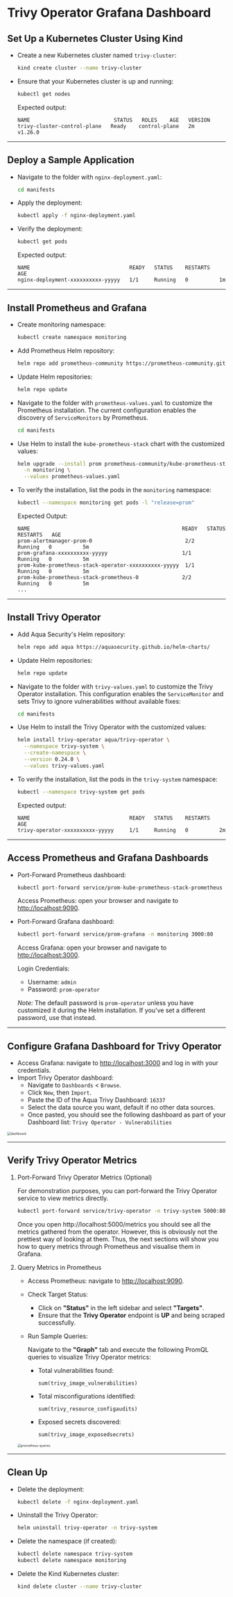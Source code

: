 # Trivy Operator Grafana Dashboard

## Set Up a Kubernetes Cluster Using Kind

- Create a new Kubernetes cluster named `trivy-cluster`:

  ```bash
  kind create cluster --name trivy-cluster
  ```

- Ensure that your Kubernetes cluster is up and running:

  ```bash
  kubectl get nodes
  ```

  Expected output:

  ```
  NAME                           STATUS   ROLES    AGE   VERSION
  trivy-cluster-control-plane   Ready    control-plane   2m    v1.26.0
  ```

---

## **Deploy a Sample Application**

- Navigate to the folder with `nginx-deployment.yaml`:

  ```bash
  cd manifests
  ```
  
- Apply the deployment:

  ```bash
  kubectl apply -f nginx-deployment.yaml
  ```

- Verify the deployment:

  ```bash
  kubectl get pods
  ```

  Expected output:

  ```
  NAME                                READY   STATUS    RESTARTS   AGE
  nginx-deployment-xxxxxxxxxx-yyyyy   1/1     Running   0          1m
  ```

---

## Install Prometheus and Grafana

- Create monitoring namespace:

  ```bash
  kubectl create namespace monitoring
  ```

- Add Prometheus Helm repository:

  ```bash
  helm repo add prometheus-community https://prometheus-community.github.io/helm-charts
  ```

- Update Helm repositories:

  ```bash
  helm repo update
  ```

- Navigate to the folder with `prometheus-values.yaml` to customize the Prometheus installation. The current configuration enables the discovery of `ServiceMonitors` by Prometheus.

  ```bash
  cd manifests
  ```
  
- Use Helm to install the `kube-prometheus-stack` chart with the customized values:

  ```bash
  helm upgrade --install prom prometheus-community/kube-prometheus-stack \
    -n monitoring \
    --values prometheus-values.yaml
  ```

- To verify the installation, list the pods in the `monitoring` namespace:

  ```bash
  kubectl --namespace monitoring get pods -l "release=prom"
  ```

  Expected Output:

  ```
  NAME                                                 READY   STATUS    RESTARTS   AGE
  prom-alertmanager-prom-0                              2/2     Running   0          5m
  prom-grafana-xxxxxxxxxx-yyyyy                        1/1     Running   0          5m
  prom-kube-prometheus-stack-operator-xxxxxxxxxx-yyyyy  1/1     Running   0          5m
  prom-kube-prometheus-stack-prometheus-0              2/2     Running   0          5m
  ...
  ```

---

## Install Trivy Operator

- Add Aqua Security's Helm repository:

  ```bash
  helm repo add aqua https://aquasecurity.github.io/helm-charts/
  ```

- Update Helm repositories:

  ```bash
  helm repo update
  ```

- Navigate to the folder with `trivy-values.yaml` to customize the Trivy Operator installation. This configuration enables the `ServiceMonitor` and sets Trivy to ignore vulnerabilities without available fixes:

  ```bash
  cd manifests
  ```
  
- Use Helm to install the Trivy Operator with the customized values:

  ```bash
  helm install trivy-operator aqua/trivy-operator \
    --namespace trivy-system \
    --create-namespace \
    --version 0.24.0 \
    --values trivy-values.yaml
  ```

- To verify the installation, list the pods in the `trivy-system` namespace:

  ```bash
  kubectl --namespace trivy-system get pods
  ```

  Expected output:

  ```
  NAME                                READY   STATUS    RESTARTS   AGE
  trivy-operator-xxxxxxxxxx-yyyyy     1/1     Running   0          2m
  ```

---

## Access Prometheus and Grafana Dashboards

- Port-Forward Prometheus dashboard:

  ```bash
  kubectl port-forward service/prom-kube-prometheus-stack-prometheus -n monitoring 9090:9090
  ```

  Access Prometheus: open your browser and navigate to [http://localhost:9090](http://localhost:9090).

- Port-Forward Grafana dashboard:

  ```bash
  kubectl port-forward service/prom-grafana -n monitoring 3000:80
  ```

  Access Grafana: open your browser and navigate to [http://localhost:3000](http://localhost:3000).

  Login Credentials:

  - Username: `admin`
  - Password: `prom-operator`

  *Note:* The default password is `prom-operator` unless you have customized it during the Helm installation. If you've set a different password, use that instead.

---

## **Configure Grafana Dashboard for Trivy Operator**

- Access Grafana: navigate to [http://localhost:3000](http://localhost:3000) and log in with your credentials.
- Import Trivy Operator dashboard:
  - Navigate to `Dashboards` < `Browse`.
  - Click `New`, then `Import`.
  - Paste the ID of the Aqua Trivy Dashboard: `16337`
  - Select the data source you want, default if no other data sources.
  - Once pasted, you should see the following dashboard as part of your Dashboard list: `Trivy Operator - Vulnerabilities`

<img src="./screenshots/dashboard.png" alt="dashboard" style="zoom:50%;" />

---

## **Verify Trivy Operator Metrics**

1. Port-Forward Trivy Operator Metrics (Optional)

   For demonstration purposes, you can port-forward the Trivy Operator service to view metrics directly.

   ```bash
   kubectl port-forward service/trivy-operator -n trivy-system 5000:80
   ```

   Once you open http://localhost:5000/metrics you should see all the metrics gathered from the operator. However, this is obviously not the prettiest way of looking at them. Thus, the next sections will show you how to query metrics through Prometheus and visualise them in Grafana.

2. Query Metrics in Prometheus

   - Access Prometheus: navigate to [http://localhost:9090](http://localhost:9090).

   - Check Target Status:

     - Click on **"Status"** in the left sidebar and select **"Targets"**.
     - Ensure that the **Trivy Operator** endpoint is **UP** and being scraped successfully.

   - Run Sample Queries:

     Navigate to the **"Graph"** tab and execute the following PromQL queries to visualize Trivy Operator metrics:

     - Total vulnerabilities found:

       ```promql
       sum(trivy_image_vulnerabilities)
       ```

     - Total misconfigurations identified:

       ```promql
       sum(trivy_resource_configaudits)
       ```

     - Exposed secrets discovered:

       ```promql
       sum(trivy_image_exposedsecrets)
       ```
   
   <img src="./screenshots/prometheus-queries.png" alt="prometheus-queries" style="zoom:50%;" />


---

## **Clean Up**

- Delete the deployment:

  ```bash
  kubectl delete -f nginx-deployment.yaml
  ```

- Uninstall the Trivy Operator:

  ```bash
  helm uninstall trivy-operator -n trivy-system
  ```

- Delete the namespace (if created):

  ```bash
  kubectl delete namespace trivy-system
  kubectl delete namespace monitoring
  ```

- Delete the Kind Kubernetes cluster:

  ```bash
  kind delete cluster --name trivy-cluster
  ```
